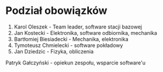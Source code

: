 # Podział obowiązków
1. Karol Oleszek - Team leader, software stacji bazowej
2. Jan Kostecki - Elektronika, software odbiornika, mechanika
3. Bartłomiej Biesiadecki - Mechanika, elektronika
4. Tymoteusz Chmielecki - software pokładowy
5. Jan Dziedzic - Fizyka, obliczenia

Patryk Gałczyński - opiekun zespołu, wsparcie software'u
